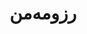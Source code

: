 ---
layout: page
title: رزومه‌من
permalink: /resume/
permanentlink: http://beigirad.atbox.io
display: true
---